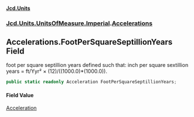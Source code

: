 #### [Jcd.Units](index 'index')
### [Jcd.Units.UnitsOfMeasure.Imperial](Jcd.Units.UnitsOfMeasure.Imperial 'Jcd.Units.UnitsOfMeasure.Imperial').[Accelerations](Accelerations 'Jcd.Units.UnitsOfMeasure.Imperial.Accelerations')

## Accelerations.FootPerSquareSeptillionYears Field

foot per square septillion years defined such that: inch per square sextillion years = ft/Yyr² ×
(12)/((1000.0)*(1000.0)).

```csharp
public static readonly Acceleration FootPerSquareSeptillionYears;
```

#### Field Value
[Acceleration](Acceleration 'Jcd.Units.UnitTypes.Acceleration')